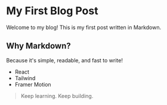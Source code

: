 # My First Blog Post

Welcome to my blog! This is my first post written in Markdown.

## Why Markdown?

Because it's simple, readable, and fast to write!

- React
- Tailwind
- Framer Motion

> Keep learning. Keep building.